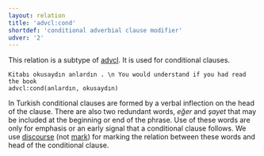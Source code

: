 ```yaml
---
layout: relation
title: 'advcl:cond'
shortdef: 'conditional adverbial clause modifier'
udver: '2'
---
```


This relation is a subtype of [advcl]().
It is used for conditional clauses.

~~~ sdparse
Kitabı okusaydın anlardın . \n You would understand if you had read the book
advcl:cond(anlardın, okusaydın)
~~~

In Turkish conditional clauses are formed by a verbal inflection on the head of the clause.
There are also two redundant words, _eğer_ and _şayet_ that may be included at the beginning or end of the phrase.
Use of these words are only for emphasis or an early signal that a conditional clause follows.
We use [discourse]() (not [mark]()) for marking the relation between these words and head of the conditional clause.

<!-- Interlanguage links updated So kvě 14 19:02:51 CEST 2022 -->
